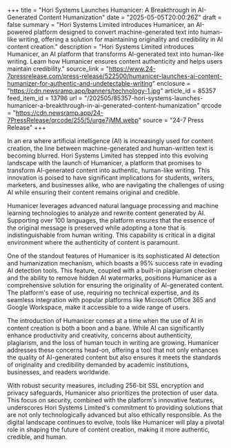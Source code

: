 +++
title = "Hori Systems Launches Humanicer: A Breakthrough in AI-Generated Content Humanization"
date = "2025-05-05T20:00:26Z"
draft = false
summary = "Hori Systems Limited introduces Humanicer, an AI-powered platform designed to convert machine-generated text into human-like writing, offering a solution for maintaining originality and credibility in AI content creation."
description = "Hori Systems Limited introduces Humanicer, an AI platform that transforms AI-generated text into human-like writing. Learn how Humanicer ensures content authenticity and helps users maintain credibility."
source_link = "https://www.24-7pressrelease.com/press-release/522500/humanicer-launches-ai-content-humanizer-for-authentic-and-undetectable-writing"
enclosure = "https://cdn.newsramp.app/banners/technology-1.jpg"
article_id = 85357
feed_item_id = 13796
url = "/202505/85357-hori-systems-launches-humanicer-a-breakthrough-in-ai-generated-content-humanization"
qrcode = "https://cdn.newsramp.app/24-7PressRelease/qrcode/255/5/urge7jMM.webp"
source = "24-7 Press Release"
+++

<p>In an era where artificial intelligence (AI) is increasingly used for content creation, the line between machine-generated and human-written text is becoming blurred. Hori Systems Limited has stepped into this evolving landscape with the launch of Humanicer, a platform that promises to transform AI-generated content into authentic, human-like writing. This innovation is poised to have significant implications for students, writers, marketers, and businesses alike, who are navigating the challenges of using AI while ensuring their content remains original and credible.</p><p>Humanicer leverages advanced natural language processing and machine learning technologies to analyze and rewrite content generated by AI. Supporting over 100 languages, the platform ensures that the essence of the original message is preserved while adopting a tone that is indistinguishable from human writing. This capability is critical in a digital environment where the authenticity of content is paramount.</p><p>One of the standout features of Humanicer is its sophisticated AI detection and humanization mechanism, which boasts a 95% success rate in evading AI detection tools. This feature, coupled with a built-in plagiarism checker and the ability to remove hidden AI watermarks, positions Humanicer as a comprehensive solution for ensuring the originality of AI-generated content. The platform's ease of use, requiring no technical expertise, and its seamless integration with popular platforms like Microsoft Office 365 and Google Workspace, make it accessible to a wide range of users.</p><p>The introduction of Humanicer comes at a time when the use of AI in content creation is both a boon and a bane. While AI can significantly enhance productivity and creativity, concerns about authenticity, plagiarism, and the loss of human touch in writing are growing. Humanicer addresses these concerns head-on, offering a tool that not only enhances the quality of AI-generated content but also ensures it meets the standards of originality and credibility demanded by academic institutions, businesses, and readers worldwide.</p><p>With robust security measures, including 256-bit SSL encryption and privacy safeguards, Humanicer also prioritizes the protection of user data. This focus on security, combined with the platform's innovative features, underscores Hori Systems Limited's commitment to providing solutions that are not only technologically advanced but also ethically responsible. As the digital landscape continues to evolve, tools like Humanicer will play a pivotal role in shaping the future of content creation, making it more authentic, credible, and human.</p>